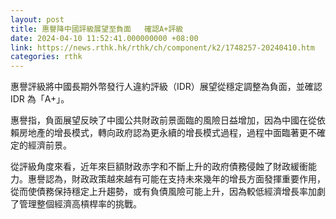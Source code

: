 ```yaml
---
layout: post
title: 惠譽降中國評級展望至負面   確認A+評級
date: 2024-04-10 11:52:41.000000000 +08:00
link: https://news.rthk.hk/rthk/ch/component/k2/1748257-20240410.htm
categories: rthk
---
```


惠譽評級將中國長期外幣發行人違約評級（IDR）展望從穩定調整為負面，並確認 IDR 為「A+」。

惠譽指，負面展望反映了中國公共財政前景面臨的風險日益增加，因為中國在從依賴房地產的增長模式，轉向政府認為更永續的增長模式過程，過程中面臨著更不確定的經濟前景。

從評級角度來看，近年來巨額財政赤字和不斷上升的政府債務侵蝕了財政緩衝能力。惠譽認為，財政政策越來越有可能在支持未來幾年的增長方面發揮重要作用，從而使債務保持穩定上升趨勢，或有負債風險可能上升，因為較低經濟增長率加劇了管理整個經濟高槓桿率的挑戰。

